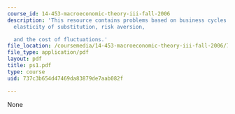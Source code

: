 ```yaml
---
course_id: 14-453-macroeconomic-theory-iii-fall-2006
description: 'This resource contains problems based on business cycles costs, intertemporal
  elasticity of substitution, risk aversion,

  and the cost of fluctuations.'
file_location: /coursemedia/14-453-macroeconomic-theory-iii-fall-2006/737c3b654d47469da83879de7aab082f_ps1.pdf
file_type: application/pdf
layout: pdf
title: ps1.pdf
type: course
uid: 737c3b654d47469da83879de7aab082f

---
```

None